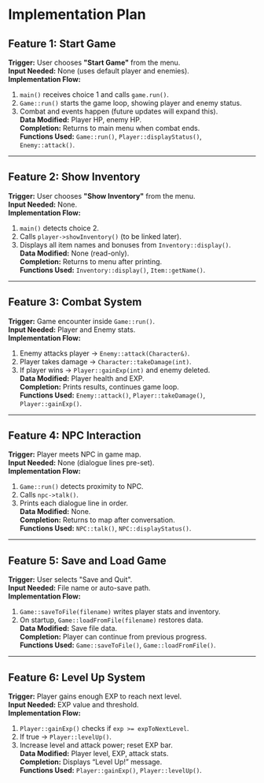 # Implementation Plan

## Feature 1: Start Game
**Trigger:** User chooses **"Start Game"** from the menu.  
**Input Needed:** None (uses default player and enemies).  
**Implementation Flow:**
1. `main()` receives choice 1 and calls `game.run()`.
2. `Game::run()` starts the game loop, showing player and enemy status.
3. Combat and events happen (future updates will expand this).  
   **Data Modified:** Player HP, enemy HP.  
   **Completion:** Returns to main menu when combat ends.  
   **Functions Used:** `Game::run()`, `Player::displayStatus()`, `Enemy::attack()`.

---

## Feature 2: Show Inventory
**Trigger:** User chooses **"Show Inventory"** from the menu.  
**Input Needed:** None.  
**Implementation Flow:**
1. `main()` detects choice 2.
2. Calls `player->showInventory()` (to be linked later).
3. Displays all item names and bonuses from `Inventory::display()`.  
   **Data Modified:** None (read-only).  
   **Completion:** Returns to menu after printing.  
   **Functions Used:** `Inventory::display()`, `Item::getName()`.

---

## Feature 3: Combat System
**Trigger:** Game encounter inside `Game::run()`.  
**Input Needed:** Player and Enemy stats.  
**Implementation Flow:**
1. Enemy attacks player → `Enemy::attack(Character&)`.
2. Player takes damage → `Character::takeDamage(int)`.
3. If player wins → `Player::gainExp(int)` and enemy deleted.  
   **Data Modified:** Player health and EXP.  
   **Completion:** Prints results, continues game loop.  
   **Functions Used:** `Enemy::attack()`, `Player::takeDamage()`, `Player::gainExp()`.

---

## Feature 4: NPC Interaction
**Trigger:** Player meets NPC in game map.  
**Input Needed:** None (dialogue lines pre-set).  
**Implementation Flow:**
1. `Game::run()` detects proximity to NPC.
2. Calls `npc->talk()`.
3. Prints each dialogue line in order.  
   **Data Modified:** None.  
   **Completion:** Returns to map after conversation.  
   **Functions Used:** `NPC::talk()`, `NPC::displayStatus()`.

---

## Feature 5: Save and Load Game
**Trigger:** User selects "Save and Quit".  
**Input Needed:** File name or auto-save path.  
**Implementation Flow:**
1. `Game::saveToFile(filename)` writes player stats and inventory.
2. On startup, `Game::loadFromFile(filename)` restores data.  
   **Data Modified:** Save file data.  
   **Completion:** Player can continue from previous progress.  
   **Functions Used:** `Game::saveToFile()`, `Game::loadFromFile()`.

---

## Feature 6: Level Up System
**Trigger:** Player gains enough EXP to reach next level.  
**Input Needed:** EXP value and threshold.  
**Implementation Flow:**
1. `Player::gainExp()` checks if `exp >= expToNextLevel`.
2. If true → `Player::levelUp()`.
3. Increase level and attack power; reset EXP bar.  
   **Data Modified:** Player level, EXP, attack stats.  
   **Completion:** Displays “Level Up!” message.  
   **Functions Used:** `Player::gainExp()`, `Player::levelUp()`.
